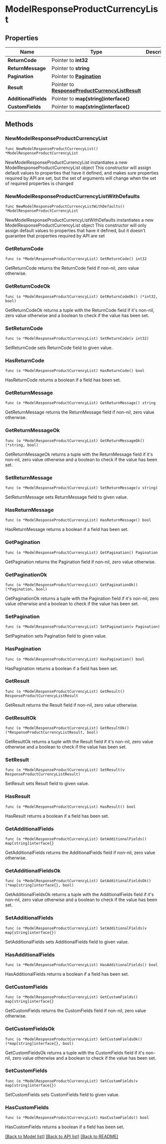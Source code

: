 # ModelResponseProductCurrencyList

## Properties

Name | Type | Description | Notes
------------ | ------------- | ------------- | -------------
**ReturnCode** | Pointer to **int32** |  | [optional] 
**ReturnMessage** | Pointer to **string** |  | [optional] 
**Pagination** | Pointer to [**Pagination**](Pagination.md) |  | [optional] 
**Result** | Pointer to [**ResponseProductCurrencyListResult**](ResponseProductCurrencyListResult.md) |  | [optional] 
**AdditionalFields** | Pointer to **map[string]interface{}** |  | [optional] 
**CustomFields** | Pointer to **map[string]interface{}** |  | [optional] 

## Methods

### NewModelResponseProductCurrencyList

`func NewModelResponseProductCurrencyList() *ModelResponseProductCurrencyList`

NewModelResponseProductCurrencyList instantiates a new ModelResponseProductCurrencyList object
This constructor will assign default values to properties that have it defined,
and makes sure properties required by API are set, but the set of arguments
will change when the set of required properties is changed

### NewModelResponseProductCurrencyListWithDefaults

`func NewModelResponseProductCurrencyListWithDefaults() *ModelResponseProductCurrencyList`

NewModelResponseProductCurrencyListWithDefaults instantiates a new ModelResponseProductCurrencyList object
This constructor will only assign default values to properties that have it defined,
but it doesn't guarantee that properties required by API are set

### GetReturnCode

`func (o *ModelResponseProductCurrencyList) GetReturnCode() int32`

GetReturnCode returns the ReturnCode field if non-nil, zero value otherwise.

### GetReturnCodeOk

`func (o *ModelResponseProductCurrencyList) GetReturnCodeOk() (*int32, bool)`

GetReturnCodeOk returns a tuple with the ReturnCode field if it's non-nil, zero value otherwise
and a boolean to check if the value has been set.

### SetReturnCode

`func (o *ModelResponseProductCurrencyList) SetReturnCode(v int32)`

SetReturnCode sets ReturnCode field to given value.

### HasReturnCode

`func (o *ModelResponseProductCurrencyList) HasReturnCode() bool`

HasReturnCode returns a boolean if a field has been set.

### GetReturnMessage

`func (o *ModelResponseProductCurrencyList) GetReturnMessage() string`

GetReturnMessage returns the ReturnMessage field if non-nil, zero value otherwise.

### GetReturnMessageOk

`func (o *ModelResponseProductCurrencyList) GetReturnMessageOk() (*string, bool)`

GetReturnMessageOk returns a tuple with the ReturnMessage field if it's non-nil, zero value otherwise
and a boolean to check if the value has been set.

### SetReturnMessage

`func (o *ModelResponseProductCurrencyList) SetReturnMessage(v string)`

SetReturnMessage sets ReturnMessage field to given value.

### HasReturnMessage

`func (o *ModelResponseProductCurrencyList) HasReturnMessage() bool`

HasReturnMessage returns a boolean if a field has been set.

### GetPagination

`func (o *ModelResponseProductCurrencyList) GetPagination() Pagination`

GetPagination returns the Pagination field if non-nil, zero value otherwise.

### GetPaginationOk

`func (o *ModelResponseProductCurrencyList) GetPaginationOk() (*Pagination, bool)`

GetPaginationOk returns a tuple with the Pagination field if it's non-nil, zero value otherwise
and a boolean to check if the value has been set.

### SetPagination

`func (o *ModelResponseProductCurrencyList) SetPagination(v Pagination)`

SetPagination sets Pagination field to given value.

### HasPagination

`func (o *ModelResponseProductCurrencyList) HasPagination() bool`

HasPagination returns a boolean if a field has been set.

### GetResult

`func (o *ModelResponseProductCurrencyList) GetResult() ResponseProductCurrencyListResult`

GetResult returns the Result field if non-nil, zero value otherwise.

### GetResultOk

`func (o *ModelResponseProductCurrencyList) GetResultOk() (*ResponseProductCurrencyListResult, bool)`

GetResultOk returns a tuple with the Result field if it's non-nil, zero value otherwise
and a boolean to check if the value has been set.

### SetResult

`func (o *ModelResponseProductCurrencyList) SetResult(v ResponseProductCurrencyListResult)`

SetResult sets Result field to given value.

### HasResult

`func (o *ModelResponseProductCurrencyList) HasResult() bool`

HasResult returns a boolean if a field has been set.

### GetAdditionalFields

`func (o *ModelResponseProductCurrencyList) GetAdditionalFields() map[string]interface{}`

GetAdditionalFields returns the AdditionalFields field if non-nil, zero value otherwise.

### GetAdditionalFieldsOk

`func (o *ModelResponseProductCurrencyList) GetAdditionalFieldsOk() (*map[string]interface{}, bool)`

GetAdditionalFieldsOk returns a tuple with the AdditionalFields field if it's non-nil, zero value otherwise
and a boolean to check if the value has been set.

### SetAdditionalFields

`func (o *ModelResponseProductCurrencyList) SetAdditionalFields(v map[string]interface{})`

SetAdditionalFields sets AdditionalFields field to given value.

### HasAdditionalFields

`func (o *ModelResponseProductCurrencyList) HasAdditionalFields() bool`

HasAdditionalFields returns a boolean if a field has been set.

### GetCustomFields

`func (o *ModelResponseProductCurrencyList) GetCustomFields() map[string]interface{}`

GetCustomFields returns the CustomFields field if non-nil, zero value otherwise.

### GetCustomFieldsOk

`func (o *ModelResponseProductCurrencyList) GetCustomFieldsOk() (*map[string]interface{}, bool)`

GetCustomFieldsOk returns a tuple with the CustomFields field if it's non-nil, zero value otherwise
and a boolean to check if the value has been set.

### SetCustomFields

`func (o *ModelResponseProductCurrencyList) SetCustomFields(v map[string]interface{})`

SetCustomFields sets CustomFields field to given value.

### HasCustomFields

`func (o *ModelResponseProductCurrencyList) HasCustomFields() bool`

HasCustomFields returns a boolean if a field has been set.


[[Back to Model list]](../README.md#documentation-for-models) [[Back to API list]](../README.md#documentation-for-api-endpoints) [[Back to README]](../README.md)


